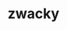 ---
title: zwacky
github: https://github.com/zwacky
mode: dark
transition: 1s
score: 60
archetype:
- Github Actions
---